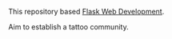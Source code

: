 
This repository based [Flask Web Development](http://www.flaskbook.com).    

Aim to establish a tattoo community.
